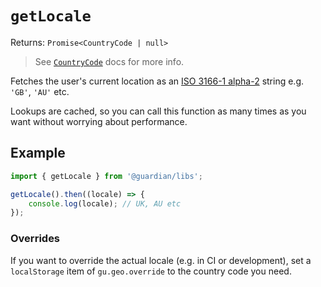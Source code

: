 # `getLocale`

Returns: `Promise<CountryCode | null>`

> See [`CountryCode`](../countries#countrycode-1) docs for more info.

Fetches the user's current location as an [ISO 3166-1 alpha-2](https://en.wikipedia.org/wiki/ISO_3166-1_alpha-2#Decoding_table) string e.g. `'GB'`, `'AU'` etc.

Lookups are cached, so you can call this function as many times as you want without worrying about performance.

## Example

```js
import { getLocale } from '@guardian/libs';

getLocale().then((locale) => {
	console.log(locale); // UK, AU etc
});
```

### Overrides

If you want to override the actual locale (e.g. in CI or development), set a `localStorage` item of `gu.geo.override` to the country code you need.
